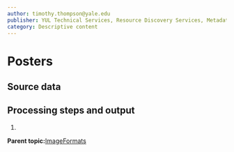 ```yaml
---
author: timothy.thompson@yale.edu
publisher: YUL Technical Services, Resource Discovery Services, Metadata Services Unit
category: Descriptive content
---
```


# Posters

## Source data

## Processing steps and output

1.  
**Parent topic:**[ImageFormats](../../concepts/supertypes/imageformats.md)

